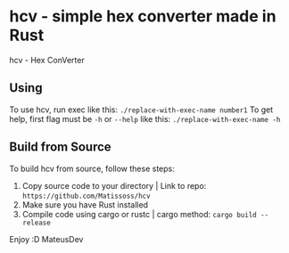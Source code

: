 # hcv - simple hex converter made in Rust

hcv - Hex ConVerter

## Using

To use hcv, run exec like this: `./replace-with-exec-name number1`
To get help, first flag must be `-h` or `--help` like this: `./replace-with-exec-name -h`

## Build from Source

To build hcv from source, follow these steps:

1. Copy source code to your directory | Link to repo: `https://github.com/Matissoss/hcv`
2. Make sure you have Rust installed
3. Compile code using cargo or rustc | cargo method: ` cargo build --release `

Enjoy :D
MateusDev
